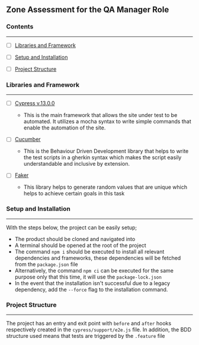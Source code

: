 ## Zone Assessment for the QA Manager Role

### Contents

---

- [ ] [Libraries and Framework](#libraries-and-framework)
- [ ] [Setup and Installation](#setup-and-installation)
- [ ] [Project Structure](#project-structure)



### Libraries and Framework

---

- [ ] [Cypress v.13.0.0](https://docs.cypress.io/guides/getting-started/installing-cypress)
  
    - This is the main framework that allows the site under test to be automated. It utilizes a mocha syntax to write simple commands that enable the automation of the site.
- [ ] [Cucumber](https://www.npmjs.com/package/@badeball/cypress-cucumber-preprocessor)
  
    - This is the Behaviour Driven Development library that helps to write the test scripts in a gherkin syntax which makes the script easily understandable and inclusive by extension.
- [ ] [Faker](https://www.npmjs.com/package/@faker-js/faker)

    - This library helps to generate random values that are unique which helps to achieve certain goals in this task
    

### Setup and Installation

---

With the steps below, the project can be easily setup;

- The product should be cloned and navigated into
- A terminal should be opened at the root of the project
- The command `npm i` should be executed to install all relevant dependencies and frameworks, these dependencies will be fetched from the `package.json` file
- Alternatively, the command `npm ci` can be executed for the same purpose only that this time, it will use the `package-lock.json`
- In the event that the installation isn't successful due to a legacy dependency, add the `--force` flag to the installation command.


### Project Structure

---

The project has an entry and exit point with `before` and `after` hooks respectively created in the `cypress/support/e2e.js` file. In addition, the BDD structure used means that tests are triggered by the `.feature` file

